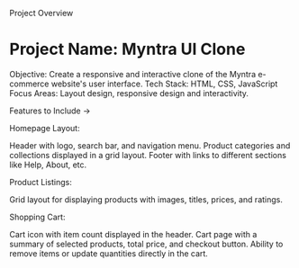 Project Overview

<h1>Project Name: Myntra UI Clone</h1>
Objective: Create a responsive and interactive clone of the Myntra e-commerce website's user interface.
Tech Stack: HTML, CSS, JavaScript
Focus Areas: Layout design, responsive design and interactivity.

Features to Include ->

Homepage Layout:

Header with logo, search bar, and navigation menu.
Product categories and collections displayed in a grid layout.
Footer with links to different sections like Help, About, etc.

Product Listings:

Grid layout for displaying products with images, titles, prices, and ratings.

Shopping Cart:

Cart icon with item count displayed in the header.
Cart page with a summary of selected products, total price, and checkout button.
Ability to remove items or update quantities directly in the cart.

